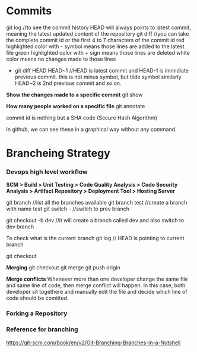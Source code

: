 # Commits
git log //to see the commit history
HEAD will always points to latest commit, meaning the latest updated content of the repository
git diff <commit id1> <commit id2> //you can take the complete commit id or the first 4 to 7 characters of the commit id
  red highlighted color with - symbol means those lines are added to the latest file
  green highlighted color with + sign means those lines are deleted
  white color means no changes made to those lines

* git diff HEAD HEAD~1 //HEAD is latest commit and HEAD-1 is immidiate previous commit. this is not minus symbol, but tilde symbol
similarly HEAD~2 is 2nd previous commit and so on.

**Show the changes made to a specific commit**
git show <commit id>

**How many people worked on a specific file**
git annotate <filename>

commit id is nothing but a SHA code (Secure Hash Algorithm)

In github, we can see these in a graphical way without any command.

# Brancheing Strategy
### Devops high level workflow
**SCM > Build > Unit Testing > Code Quality Analysis > Code Security Analysis > Artifact Repository > Deployment Tool > Hosting Server**

git branch //list all the branches available
git branch test //create a branch with name test
git switch - //switch to prev branch

git checkout -b dev //it will create a branch called dev and also switch to dev branch

To check what is the current branch
git log // HEAD is pointing to current branch

git checkout <branch name>

**Merging**
git checkout <destination branch name>
git merge <source branch name>
git push origin <destination branch>

**Merge conflicts**
Whenever more than one developer change the same file and same line of code, then merge conflict will happen.
In this case, both developer sit togethere and manually edit the file and decide which line of code should be comitted.

### Forking a Repository


### Reference for branching
https://git-scm.com/book/en/v2/Git-Branching-Branches-in-a-Nutshell


